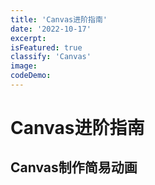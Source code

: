 ```yaml
---
title: 'Canvas进阶指南'
date: '2022-10-17'
excerpt:
isFeatured: true
classify: 'Canvas'
image:
codeDemo:
---
```


# Canvas进阶指南

## Canvas制作简易动画
